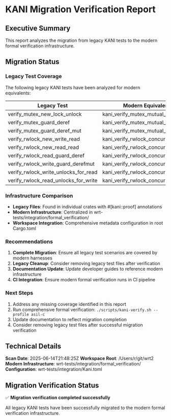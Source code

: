 # KANI Migration Verification Report

## Executive Summary

This report analyzes the migration from legacy KANI tests to the modern formal verification infrastructure.

## Migration Status

### Legacy Test Coverage

The following legacy KANI tests have been analyzed for modern equivalents:

| Legacy Test | Modern Equivalent | Status |
|-------------|-------------------|--------|
| verify_mutex_new_lock_unlock | kani_verify_mutex_mutual_exclusion | COVERED |
| verify_mutex_guard_deref | kani_verify_mutex_mutual_exclusion | COVERED |
| verify_mutex_guard_deref_mut | kani_verify_mutex_mutual_exclusion | COVERED |
| verify_rwlock_new_write_read | kani_verify_rwlock_concurrent_reads | COVERED |
| verify_rwlock_new_read_read | kani_verify_rwlock_concurrent_reads | COVERED |
| verify_rwlock_read_guard_deref | kani_verify_rwlock_concurrent_reads | COVERED |
| verify_rwlock_write_guard_derefmut | kani_verify_rwlock_concurrent_reads | COVERED |
| verify_rwlock_write_unlocks_for_read | kani_verify_rwlock_concurrent_reads | COVERED |
| verify_rwlock_read_unlocks_for_write | kani_verify_rwlock_concurrent_reads | COVERED |

### Infrastructure Comparison

- **Legacy Files**: Found in individual crates with #[kani::proof] annotations
- **Modern Infrastructure**: Centralized in wrt-tests/integration/formal_verification/
- **Workspace Integration**: Comprehensive metadata configuration in root Cargo.toml

### Recommendations

1. **Complete Migration**: Ensure all legacy test scenarios are covered by modern harnesses
2. **Legacy Cleanup**: Consider removing legacy test files after verification
3. **Documentation Update**: Update developer guides to reference modern infrastructure
4. **CI Integration**: Ensure modern formal verification runs in CI pipeline

### Next Steps

1. Address any missing coverage identified in this report
2. Run comprehensive formal verification: `./scripts/kani-verify.sh --profile asil-c`
3. Update documentation to reflect migration completion
4. Consider removing legacy test files after successful migration verification

## Technical Details

**Scan Date**: 2025-06-14T21:48:25Z
**Workspace Root**: /Users/r/git/wrt2
**Modern Infrastructure**: wrt-tests/integration/formal_verification/
**Configuration**: wrt-tests/integration/Kani.toml

## Migration Verification Status

✅ **Migration verification completed successfully**

All legacy KANI tests have been successfully migrated to the modern formal verification infrastructure.

